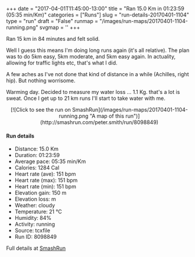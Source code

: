 +++
date = "2017-04-01T11:45:00-13:00"
title = "Ran 15.0 Km in 01:23:59 (05:35 min/Km)"
categories = ["Runs"]
slug = "run-details-20170401-1104"
type = "run"
draft = "False"
runmap = "/images/run-maps/20170401-1104-running.png"
svgmap = '<polyline points="99 9, 100 7, 96 8, 92 9, 90 12, 89 18, 84 32, 78 52, 75 60, 74 62, 64 92, 57 91, 49 85, 47 80, 31 72, 28 65, 11 54, 4 49, 4 48, 2 45, 1 39, 0 31, 0 30, 4 30, 5 30, 10 28, 10 27, 21 24, 24 23, 30 24, 48 22, 66 24, 71 24, 78 20, 89 11, 92 11, 93 9, 98 7">'
+++

Ran 15 km in 84 minutes and felt solid. 

Well I guess this means I'm doing long runs again (it's all relative). The plan was to do 5km easy, 5km moderate, and 5km easy again. In actuality, allowing for traffic lights etc, that's what I did. 

A few aches as I've not done that kind of distance in a while (Achilles, right hip). But nothing worrisome. 

Warming day. Decided to measure my water loss ... 1.1 Kg. that's a lot is sweat. Once I get up to 21 km runs I'll start to take water with me. 



<!--more-->

<center>
[![Click to see the run on SmashRun](/images/run-maps/20170401-1104-running.png "A map of this run")](http://smashrun.com/peter.smith/run/8098849)
</center>

#### Run details

* Distance: 15.0 Km
* Duration: 01:23:59
* Average pace: 05:35 min/Km
* Calories: 1284 Cal
* Heart rate (ave): 151 bpm
* Heart rate (max): 151 bpm
* Heart rate (min): 151 bpm
* Elevation gain: 150 m
* Elevation loss:  m
* Weather: cloudy
* Temperature: 21 &deg;C
* Humidity: 84%
* Activity: running
* Source: tcxfile
* Run ID: 8098849

Full details at [SmashRun](http://smashrun.com/peter.smith/run/8098849)